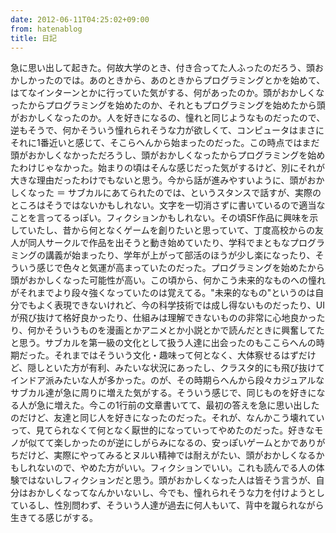 ```yaml
---
date: 2012-06-11T04:25:02+09:00
from: hatenablog
title: 日記
---
```

急に思い出して起きた。何故大学のとき、付き合ってた人ふったのだろう、頭おかしかったのでは。あのときから、あのときからプログラミングとかを始めて、はてなインターンとかに行っていた気がする、何があったのか。頭がおかしくなったからプログラミングを始めたのか、それともプログラミングを始めたから頭がおかしくなったのか。人を好きになるの、憧れと同じようなものだったので、逆もそうで、何かそういう憧れられそうな力が欲しくて、コンピュータはまさにそれに1番近いと感じて、そこらへんから始まったのだった。この時点ではまだ頭がおかしくなかっただろうし、頭がおかしくなったからプログラミングを始めたわけじゃなかった。始まりの頃はそんな感じだった気がするけど、別にそれが大きな理由だったわけでもないと思う。今から話が進みやすいように、頭がおかしくなった ＝ サブカルにあてられたのでは、というスタンスで話すが、実際のところはそうではないかもしれない。文字を一切消さずに書いているので適当なことを言ってるっぽい。フィクションかもしれない。その頃SF作品に興味を示していたし、昔から何となくゲームを創りたいと思っていて、丁度高校からの友人が同人サークルで作品を出そうと動き始めていたり、学科でまともなプログラミングの講義が始まったり、学年が上がって部活のほうが少し楽になったり、そういう感じで色々と気運が高まっていたのだった。プログラミングを始めたから頭がおかしくなった可能性が高い。この頃から、何かこう未来的なものへの憧れがそれまでより段々強くなっていたのは覚えてる。"未来的なもの"というのは自分でもよく表現できないけれど、今の科学技術では成し得ないものだったり、UIが飛び抜けて格好良かったり、仕組みは理解できないものの非常に心地良かったり、何かそういうものを漫画とかアニメとか小説とかで読んだときに興奮してたと思う。サブカルを第一級の文化として扱う人達に出会ったのもここらへんの時期だった。それまではそういう文化・趣味って何となく、大体察せるはずだけど、隠しといた方が有利、みたいな状況にあったし、クラスタ的にも飛び抜けてインドア派みたいな人が多かった。のが、その時期らへんから段々カジュアルなサブカル達が急に周りに増えた気がする。そういう感じで、同じものを好きになる人が急に増えた。今この1行前の文章書いてて、最初の答えを急に思い出したのだけど、友達と同じ人を好きになったのだった。それが、なんかこう壊れていって、見てられなくて何となく厭世的になっていってやめたのだった。好きなモノが似てて楽しかったのが逆にしがらみになるの、安っぽいゲームとかでありがちだけど、実際にやってみるとヌルい精神では耐えがたい、頭がおかしくなるかもしれないので、やめた方がいい。フィクションでいい。これも読んでる人の体験ではないしフィクションだと思う。頭がおかしくなった人は皆そう言うが、自分はおかしくなってなんかいないし、今でも、憧れられそうな力を付けようとしているし、性別問わず、そういう人達が過去に何人もいて、背中を蹴られながら生きてる感じがする。

